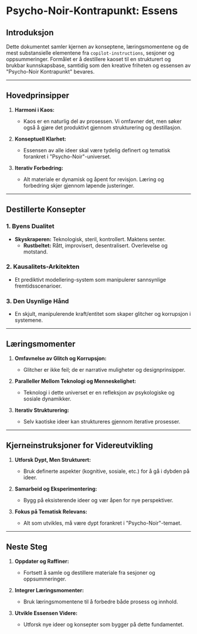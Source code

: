 # Psycho-Noir-Kontrapunkt: Essens

## Introduksjon

Dette dokumentet samler kjernen av konseptene, læringsmomentene og de mest substansielle elementene fra `copilot-instructions`, sesjoner og oppsummeringer. Formålet er å destillere kaoset til en strukturert og brukbar kunnskapsbase, samtidig som den kreative friheten og essensen av "Psycho-Noir Kontrapunkt" bevares.

---

## Hovedprinsipper

1. **Harmoni i Kaos:**

   - Kaos er en naturlig del av prosessen. Vi omfavner det, men søker også å gjøre det produktivt gjennom strukturering og destillasjon.

2. **Konseptuell Klarhet:**

   - Essensen av alle ideer skal være tydelig definert og tematisk forankret i "Psycho-Noir"-universet.

3. **Iterativ Forbedring:**
   - Alt materiale er dynamisk og åpent for revisjon. Læring og forbedring skjer gjennom løpende justeringer.

---

## Destillerte Konsepter

### 1. **Byens Dualitet**

- **Skyskraperen:** Teknologisk, steril, kontrollert. Maktens senter.
  - **Rustbeltet:** Rått, improvisert, desentralisert. Overlevelse og motstand.

### 2. **Kausalitets-Arkitekten**

- Et prediktivt modellering-system som manipulerer sannsynlige fremtidsscenarioer.

### 3. **Den Usynlige Hånd**

- En skjult, manipulerende kraft/entitet som skaper glitcher og korrupsjon i systemene.

---

## Læringsmomenter

1. **Omfavnelse av Glitch og Korrupsjon:**

   - Glitcher er ikke feil; de er narrative muligheter og designprinsipper.

2. **Paralleller Mellom Teknologi og Menneskelighet:**

   - Teknologi i dette universet er en refleksjon av psykologiske og sosiale dynamikker.

3. **Iterativ Strukturering:**
   - Selv kaotiske ideer kan struktureres gjennom iterative prosesser.

---

## Kjerneinstruksjoner for Videreutvikling

1. **Utforsk Dypt, Men Strukturert:**

   - Bruk definerte aspekter (kognitive, sosiale, etc.) for å gå i dybden på ideer.

2. **Samarbeid og Eksperimentering:**

   - Bygg på eksisterende ideer og vær åpen for nye perspektiver.

3. **Fokus på Tematisk Relevans:**
   - Alt som utvikles, må være dypt forankret i "Psycho-Noir"-temaet.

---

## Neste Steg

1. **Oppdater og Raffiner:**

   - Fortsett å samle og destillere materiale fra sesjoner og oppsummeringer.

2. **Integrer Læringsmomenter:**

   - Bruk læringsmomentene til å forbedre både prosess og innhold.

3. **Utvikle Essensen Videre:**
   - Utforsk nye ideer og konsepter som bygger på dette fundamentet.
